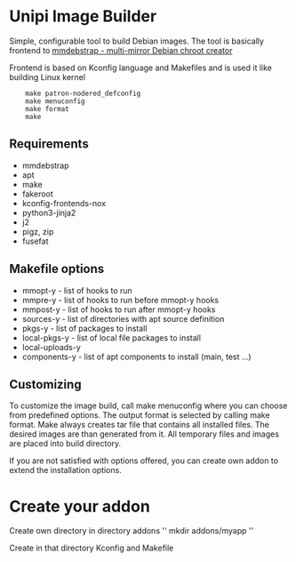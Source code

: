 # Unipi Image Builder

Simple, configurable tool to build Debian images. The tool is basically frontend to [mmdebstrap - multi-mirror Debian chroot creator](https://gitlab.mister-muffin.de/josch/mmdebstrap)

Frontend is based on Kconfig language and Makefiles and is used it like building Linux kernel

``` 
    make patron-nodered_defconfig
    make menuconfig
    make format
    make
```

## Requirements
- mmdebstrap
- apt
- make
- fakeroot
- kconfig-frontends-nox
- python3-jinja2
- j2
- pigz, zip
- fusefat



## Makefile options

- mmopt-y          - list of hooks to run
- mmpre-y          - list of hooks to run before mmopt-y hooks
- mmpost-y         - list of hooks to run after mmopt-y hooks
- sources-y        - list of directories with apt source definition
- pkgs-y           - list of packages to install
- local-pkgs-y     - list of local file packages to install
- local-uploads-y
- components-y     - list of apt components to install (main, test ...)

## Customizing

To customize the image build, call make menuconfig where you can choose from predefined options.
The output format is selected by calling make format. Make always creates tar file that contains all installed files.
The desired images are than generated from it. All temporary files and images are placed into build directory.

If you are not satisfied with options offered, you can create own addon to extend the installation options.

# Create your addon

Create own directory in directory addons
 '' mkdir addons/myapp ''

Create in that directory Kconfig and Makefile


